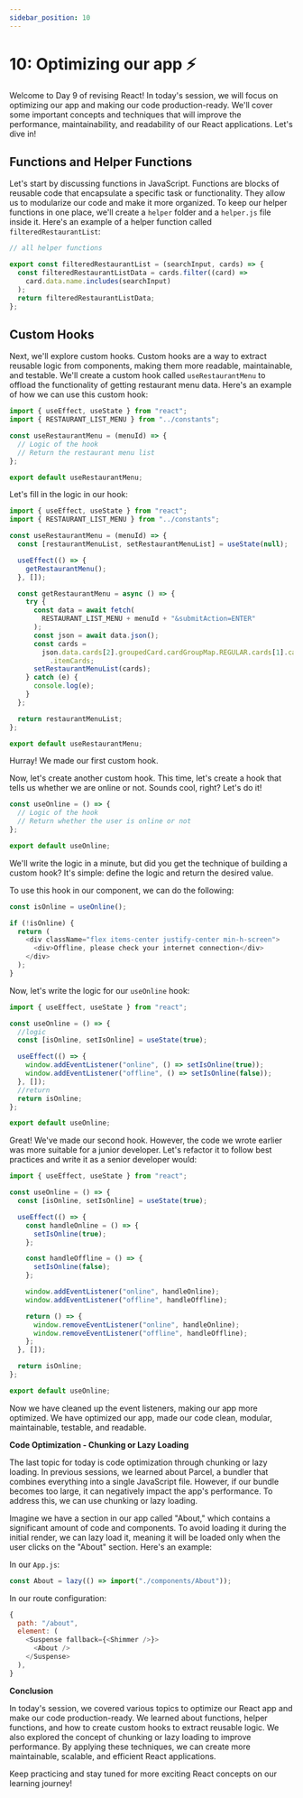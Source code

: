 ```yaml
---
sidebar_position: 10
---
```


# 10: Optimizing our app ⚡

Welcome to Day 9 of revising React! In today's session, we will focus on optimizing our app and making our code production-ready. We'll cover some important concepts and techniques that will improve the performance, maintainability, and readability of our React applications. Let's dive in!

## Functions and Helper Functions

Let's start by discussing functions in JavaScript. Functions are blocks of reusable code that encapsulate a specific task or functionality. They allow us to modularize our code and make it more organized. To keep our helper functions in one place, we'll create a `helper` folder and a `helper.js` file inside it. Here's an example of a helper function called `filteredRestaurantList`:

```javascript
// all helper functions

export const filteredRestaurantList = (searchInput, cards) => {
  const filteredRestaurantListData = cards.filter((card) =>
    card.data.name.includes(searchInput)
  );
  return filteredRestaurantListData;
};
```

## Custom Hooks

Next, we'll explore custom hooks. Custom hooks are a way to extract reusable logic from components, making them more readable, maintainable, and testable. We'll create a custom hook called `useRestaurantMenu` to offload the functionality of getting restaurant menu data. Here's an example of how we can use this custom hook:

```javascript
import { useEffect, useState } from "react";
import { RESTAURANT_LIST_MENU } from "../constants";

const useRestaurantMenu = (menuId) => {
  // Logic of the hook
  // Return the restaurant menu list
};

export default useRestaurantMenu;
```

Let's fill in the logic in our hook:

```javascript
import { useEffect, useState } from "react";
import { RESTAURANT_LIST_MENU } from "../constants";

const useRestaurantMenu = (menuId) => {
  const [restaurantMenuList, setRestaurantMenuList] = useState(null);

  useEffect(() => {
    getRestaurantMenu();
  }, []);

  const getRestaurantMenu = async () => {
    try {
      const data = await fetch(
        RESTAURANT_LIST_MENU + menuId + "&submitAction=ENTER"
      );
      const json = await data.json();
      const cards =
        json.data.cards[2].groupedCard.cardGroupMap.REGULAR.cards[1].card.card
          .itemCards;
      setRestaurantMenuList(cards);
    } catch (e) {
      console.log(e);
    }
  };

  return restaurantMenuList;
};

export default useRestaurantMenu;
```

Hurray! We made our first custom hook.

Now, let's create another custom hook. This time, let's create a hook that tells us whether we are online or not. Sounds cool, right? Let's do it!

```javascript
const useOnline = () => {
  // Logic of the hook
  // Return whether the user is online or not
};

export default useOnline;
```

We'll write the logic in a minute, but did you get the technique of building a custom hook? It's simple: define the logic and return the desired value.

To use this hook in our component, we can do the following:

```javascript
const isOnline = useOnline();

if (!isOnline) {
  return (
    <div className="flex items-center justify-center min-h-screen">
      <div>Offline, please check your internet connection</div>
    </div>
  );
}
```

Now, let's write the logic for our `useOnline` hook:

```javascript
import { useEffect, useState } from "react";

const useOnline = () => {
  //logic
  const [isOnline, setIsOnline] = useState(true);

  useEffect(() => {
    window.addEventListener("online", () => setIsOnline(true));
    window.addEventListener("offline", () => setIsOnline(false));
  }, []);
  //return
  return isOnline;
};

export default useOnline;
```

Great! We've made our second hook. However, the code we wrote earlier was more suitable for a junior developer. Let's refactor it to follow best practices and write it as a senior developer would:

```javascript
import { useEffect, useState } from "react";

const useOnline = () => {
  const [isOnline, setIsOnline] = useState(true);

  useEffect(() => {
    const handleOnline = () => {
      setIsOnline(true);
    };

    const handleOffline = () => {
      setIsOnline(false);
    };

    window.addEventListener("online", handleOnline);
    window.addEventListener("offline", handleOffline);

    return () => {
      window.removeEventListener("online", handleOnline);
      window.removeEventListener("offline", handleOffline);
    };
  }, []);

  return isOnline;
};

export default useOnline;
```

Now we have cleaned up the event listeners, making our app more optimized. We have optimized our app, made our code clean, modular, maintainable, testable, and readable.

**Code Optimization - Chunking or Lazy Loading**

The last topic for today is code optimization through chunking or lazy loading. In previous sessions, we learned about Parcel, a bundler that combines everything into a single JavaScript file. However, if our bundle becomes too large, it can negatively impact the app's performance. To address this, we can use chunking or lazy loading.

Imagine we have a section in our app called "About," which contains a significant amount of code and components. To avoid loading it during the initial render, we can lazy load it, meaning it will be loaded only when the user clicks on the "About" section. Here's an example:

In our `App.js`:

```javascript
const About = lazy(() => import("./components/About"));
```

In our route configuration:

```javascript
{
  path: "/about",
  element: (
    <Suspense fallback={<Shimmer />}>
      <About />
    </Suspense>
  ),
}
```

**Conclusion**

In today's session, we covered various topics to optimize our React app and make our code production-ready. We learned about functions, helper functions, and how to create custom hooks to extract reusable logic. We also explored the concept of chunking or lazy loading to improve performance. By applying these techniques, we can create more maintainable, scalable, and efficient React applications.

Keep practicing and stay tuned for more exciting React concepts on our learning journey!
